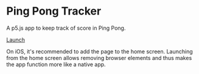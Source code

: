 # Ping Pong Tracker
A p5.js app to keep track of score in Ping Pong.

[Launch](https://seeker14491.github.io/ping-pong/)

On iOS, it's recommended to add the page to the home screen. Launching from the home screen allows removing browser elements and thus
makes the app function more like a native app.
